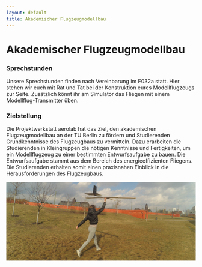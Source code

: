 ```yaml
---
layout: default
title: Akademischer Flugzeugmodellbau
---
```

# Akademischer Flugzeugmodellbau
### Sprechstunden
Unsere Sprechstunden finden nach Vereinbarung im F032a statt. Hier stehen wir euch mit Rat und Tat bei der Konstruktion eures Modellflugzeugs zur Seite. Zusätzlich könnt ihr am Simulator das Fliegen mit einem Modellflug-Transmitter üben.

### Zielstellung
Die Projektwerkstatt aerolab hat das Ziel, den akademischen Flugzeugmodellbau an der TU Berlin zu fördern und Studierenden Grundkenntnisse des Flugzeugbaus zu vermitteln.
Dazu erarbeiten die Studierenden in Kleingruppen die nötigen Kenntnisse und Fertigkeiten, um ein Modellflugzeug zu einer bestimmten Entwurfsaufgabe zu bauen. Die Entwurfsaufgabe stammt aus dem Bereich des energieeffizienten Fliegens. 
Die Studierenden erhalten somit einen praxisnahen Einblick in die Herausforderungen des Flugzeugbaus.

![](https://raw.githubusercontent.com/ramonbeck/ramonbeck.github.io/master/assets/images/alina.jpg)
